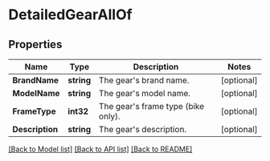 # DetailedGearAllOf

## Properties

Name | Type | Description | Notes
------------ | ------------- | ------------- | -------------
**BrandName** | **string** | The gear&#39;s brand name. | [optional] 
**ModelName** | **string** | The gear&#39;s model name. | [optional] 
**FrameType** | **int32** | The gear&#39;s frame type (bike only). | [optional] 
**Description** | **string** | The gear&#39;s description. | [optional] 

[[Back to Model list]](../README.md#documentation-for-models) [[Back to API list]](../README.md#documentation-for-api-endpoints) [[Back to README]](../README.md)



